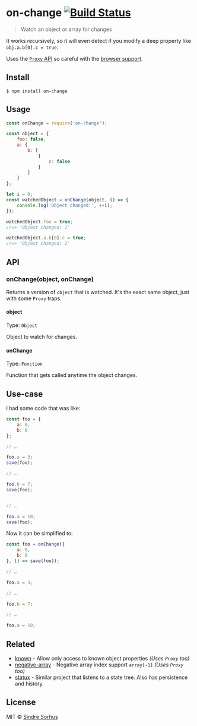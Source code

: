 # on-change [![Build Status](https://travis-ci.org/sindresorhus/on-change.svg?branch=master)](https://travis-ci.org/sindresorhus/on-change)

> Watch an object or array for changes

It works recursively, so it will even detect if you modify a deep property like `obj.a.b[0].c = true`.

Uses the [`Proxy` API](https://developer.mozilla.org/en-US/docs/Web/JavaScript/Reference/Global_Objects/Proxy) so careful with the [browser support](https://caniuse.com/proxy).


## Install

```
$ npm install on-change
```


## Usage

```js
const onChange = require('on-change');

const object = {
	foo: false,
	a: {
		b: [
			{
				c: false
			}
		]
	}
};

let i = 0;
const watchedObject = onChange(object, () => {
	console.log('Object changed:', ++i);
});

watchedObject.foo = true;
//=> 'Object changed: 1'

watchedObject.a.b[0].c = true;
//=> 'Object changed: 2'
```


## API

### onChange(object, onChange)

Returns a version of `object` that is watched. It's the exact same object, just with some `Proxy` traps.

#### object

Type: `Object`

Object to watch for changes.

#### onChange

Type: `Function`

Function that gets called anytime the object changes.


## Use-case

I had some code that was like:

```js
const foo = {
	a: 0,
	b: 0
};

// …

foo.a = 3;
save(foo);

// …

foo.b = 7;
save(foo);


// …

foo.a = 10;
save(foo);
```

Now it can be simplified to:

```js
const foo = onChange({
	a: 0,
	b: 0
}, () => save(foo));

// …

foo.a = 3;

// …

foo.b = 7;

// …

foo.a = 10;
```


## Related

- [known](https://github.com/sindresorhus/known) - Allow only access to known object properties *(Uses `Proxy` too)*
- [negative-array](https://github.com/sindresorhus/negative-array) - Negative array index support `array[-1]` *(Uses `Proxy` too)*
- [statux](https://github.com/franciscop/state) - Similar project that listens to a state tree. Also has persistence and history.


## License

MIT © [Sindre Sorhus](https://sindresorhus.com)
